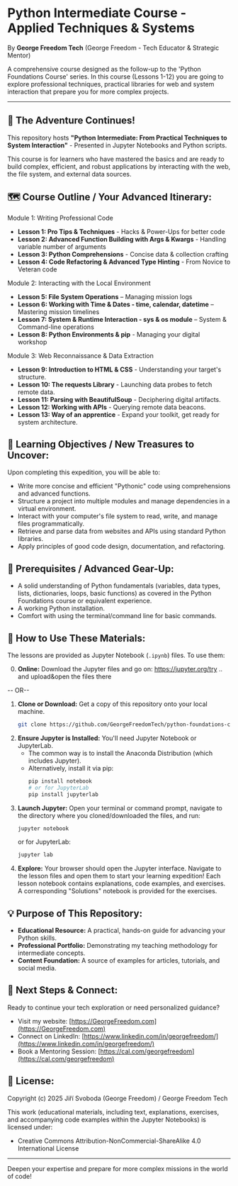 # Python Intermediate Course - Applied Techniques & Systems

By **George Freedom Tech** (George Freedom - Tech Educator & Strategic Mentor)

A comprehensive course designed as the follow-up to the 'Python Foundations Course' series. In this course (Lessons 1-12) you are going to explore professional techniques, practical libraries for web and system interaction that prepare you for more complex projects.

---

## 🚀 The Adventure Continues!
This repository hosts **"Python Intermediate: From Practical Techniques to System Interaction"** - Presented in Jupyter Notebooks and Python scripts.

This course is for learners who have mastered the basics and are ready to build complex, efficient, and robust applications by interacting with the web, the file system, and external data sources.

## 🗺️ Course Outline / Your Advanced Itinerary:

Module 1: Writing Professional Code
* **Lesson 1: Pro Tips & Techniques** - Hacks & Power-Ups for better code
* **Lesson 2: Advanced Function Building with Args & Kwargs** - Handling variable number of arguments
* **Lesson 3: Python Comprehensions** - Concise data & collection crafting
* **Lesson 4: Code Refactoring & Advanced Type Hinting** - From Novice to Veteran code
  
Module 2: Interacting with the Local Environment
* **Lesson 5: File System Operations** – Managing mission logs
* **Lesson 6: Working with Time & Dates - time, calendar, datetime** – Mastering mission timelines
* **Lesson 7: System & Runtime Interaction - sys & os module** – System & Command-line operations
* **Lesson 8: Python Environments & pip** - Managing your digital workshop
  
Module 3: Web Reconnaissance & Data Extraction
* **Lesson 9: Introduction to HTML & CSS** - Understanding your target's structure.
* **Lesson 10: The requests Library** - Launching data probes to fetch remote data.
* **Lesson 11: Parsing with BeautifulSoup** - Deciphering digital artifacts.
* **Lesson 12: Working with APIs** - Querying remote data beacons.
* **Lesson 13: Way of an apprentice** - Expand your toolkit, get ready for system architecture.
  
## 🎯 Learning Objectives / New Treasures to Uncover:

Upon completing this expedition, you will be able to:

* Write more concise and efficient "Pythonic" code using comprehensions and advanced functions.
* Structure a project into multiple modules and manage dependencies in a virtual environment.
* Interact with your computer's file system to read, write, and manage files programmatically.
* Retrieve and parse data from websites and APIs using standard Python libraries.
* Apply principles of good code design, documentation, and refactoring.
  
## 🎒 Prerequisites / Advanced Gear-Up:

* A solid understanding of Python fundamentals (variables, data types, lists, dictionaries, loops, basic functions) as covered in the Python Foundations course or equivalent experience.
* A working Python installation.
* Comfort with using the terminal/command line for basic commands.

## 🧭 How to Use These Materials:
  
The lessons are provided as Jupyter Notebook (`.ipynb`) files. To use them:

0. **Online:** Download the Jupyter files and go on: https://jupyter.org/try .. and upload&open the files there

-- OR--

1.  **Clone or Download:** Get a copy of this repository onto your local machine.
    ```bash
    git clone https://github.com/GeorgeFreedomTech/python-foundations-course.git
    ```
2.  **Ensure Jupyter is Installed:** You'll need Jupyter Notebook or JupyterLab.
    * The common way is to install the Anaconda Distribution (which includes Jupyter).
    * Alternatively, install it via pip:
        ```bash
        pip install notebook
        # or for JupyterLab
        pip install jupyterlab
        ```
3.  **Launch Jupyter:** Open your terminal or command prompt, navigate to the directory where you cloned/downloaded the files, and run:
    ```bash
    jupyter notebook
    ```
    or for JupyterLab:
    ```bash
    jupyter lab
    ```
4.  **Explore:** Your browser should open the Jupyter interface. Navigate to the lesson files and open them to start your learning expedition! Each lesson notebook contains explanations, code examples, and exercises. A corresponding "Solutions" notebook is provided for the exercises.

## 💡 Purpose of This Repository:

* **Educational Resource:** A practical, hands-on guide for advancing your Python skills.
* **Professional Portfolio:** Demonstrating my teaching methodology for intermediate concepts.
* **Content Foundation:** A source of examples for articles, tutorials, and social media.
  
## 🔗 Next Steps & Connect:

Ready to continue your tech exploration or need personalized guidance?

* Visit my website: [https://GeorgeFreedom.com](https://GeorgeFreedom.com)
* Connect on LinkedIn: [https://www.linkedin.com/in/georgefreedom/](https://www.linkedin.com/in/georgefreedom/)
* Book a Mentoring Session: [https://cal.com/georgefreedom](https://cal.com/georgefreedom)

## 📜 License:

Copyright (c) 2025 Jiří Svoboda (George Freedom) / George Freedom Tech

This work (educational materials, including text, explanations, exercises, and accompanying code examples within the Jupyter Notebooks) is licensed under:
* Creative Commons Attribution-NonCommercial-ShareAlike 4.0 International License

---

Deepen your expertise and prepare for more complex missions in the world of code!
